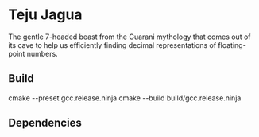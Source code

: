 # Teju Jagua

The gentle 7-headed beast from the Guarani mythology that comes out of its cave
to help us efficiently finding decimal representations of floating-point
numbers.

## Build

cmake --preset gcc.release.ninja
cmake --build build/gcc.release.ninja

## Dependencies

